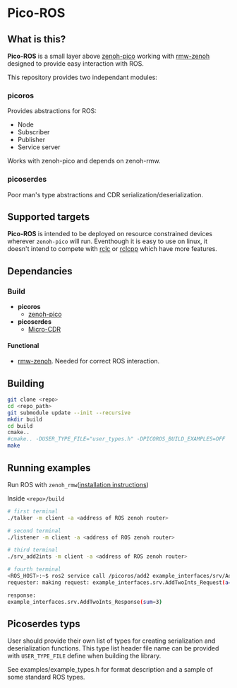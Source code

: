 # Pico-ROS

## What is this?
**Pico-ROS** is a small layer above [zenoh-pico](https://github.com/eclipse-zenoh/zenoh-pico) working with [rmw-zenoh](https://github.com/ros2/rmw_zenoh)
designed to provide easy interaction with ROS.

This repository provides two independant modules:

### picoros
Provides abstractions for ROS: 

 - Node
 - Subscriber 
 - Publisher
 - Service server 

 Works with zenoh-pico and depends on zenoh-rmw.

### picoserdes 
Poor man's type abstractions and CDR serialization/deserialization. 

## Supported targets
**Pico-ROS** is intended to be deployed on resource constrained devices wherever `zenoh-pico` will run. 
Eventhough it is easy to use on linux, it doesn't intend to compete with [rclc](https://github.com/ros2/rclc) or [rclcpp](https://github.com/ros2/rclcpp)
which have more features.

## Dependancies
### Build
 - **picoros**
    - [zenoh-pico](https://github.com/eclipse-zenoh/zenoh-pico)
 - **picoserdes**
    - [Micro-CDR](https://github.com/eProsima/Micro-CDR)

#### Functional
 - [rmw-zenoh](https://github.com/ros2/rmw_zenoh). Needed for correct ROS interaction.

## Building
```sh
git clone <repo>
cd <repo_path>
git submodule update --init --recursive
mkdir build
cd build
cmake..
#cmake.. -DUSER_TYPE_FILE="user_types.h" -DPICOROS_BUILD_EXAMPLES=OFF
make
```

## Running examples
Run ROS with `zenoh_rmw`([installation instructions](https://github.com/ros2/rmw_zenoh?tab=readme-ov-file#installation))

Inside `<repo>/build`
```sh
# first terminal
./talker -m client -a <address of ROS zenoh router>

# second terminal
./listener -m client -a <address of ROS zenoh router>

# third terminal
./srv_add2ints -m client -a <address of ROS zenoh router>

# fourth terminal
<ROS_HOST>:~$ ros2 service call /picoros/add2 example_interfaces/srv/AddTwoInts '{a: 1, b: 2}'
requester: making request: example_interfaces.srv.AddTwoInts_Request(a=1, b=2)

response:
example_interfaces.srv.AddTwoInts_Response(sum=3)

```

## Picoserdes typs
User should provide their own list of types for creating serialization and deserialization functions.
This type list header file name can be provided with `USER_TYPE_FILE` define when building the library.

See examples/example_types.h for format description and a sample of some standard ROS types.